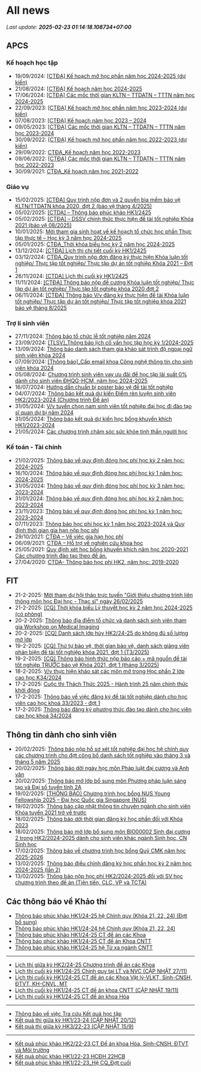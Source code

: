 # All news
_Last update: **2025-02-23 01:14:18.108734+07:00**_
## APCS
### Kế hoạch học tập
 - 19/09/2024: [[CTĐA] Kế hoạch mở học phần năm học 2024-2025 (dự kiến)](https://www.ctda.hcmus.edu.vn/vi/2024/09/ctda-ke-hoach-mo-hoc-phan-nam-hoc-2024-2025-du-kien/)
 - 21/08/2024: [[CTĐA] Kế hoạch năm học 2024-2025](https://www.ctda.hcmus.edu.vn/vi/2024/08/ctda-ke-hoach-nam-hoc-2024-2025/)
 - 17/06/2024: [[CTĐA] Các mốc thời gian KLTN – TTDATN – TTTN năm học 2024-2025](https://www.ctda.hcmus.edu.vn/vi/2024/06/ctda-cac-moc-thoi-gian-kltn-ttdatn-tttn-nam-hoc-2024-2025/)
 - 22/09/2023: [[CTĐA] Kế hoạch mở học phần năm học 2023-2024 (dự kiến)](https://www.ctda.hcmus.edu.vn/vi/2023/09/ctda-ke-hoach-mo-hoc-phan-nam-hoc-2023-2024-du-kien/)
 - 07/08/2023: [[CTĐA] Kế hoạch năm học 2023 – 2024](https://www.ctda.hcmus.edu.vn/vi/2023/08/ctda-ke-hoach-nam-hoc-2023-2024/)
 - 09/05/2023: [[CTĐA] Các mốc thời gian KLTN – TTDATN – TTTN năm học 2023-2024](https://www.ctda.hcmus.edu.vn/vi/2023/05/ctda-cac-moc-thoi-gian-kltn-ttdatn-tttn-nam-hoc-2023-2024/)
 - 30/09/2022: [[CTĐA] Kế hoạch mở học phần năm học 2022-2023 (dự kiến)](https://www.ctda.hcmus.edu.vn/vi/2022/09/ctda-ke-hoach-mo-hoc-phan-nam-hoc-2022-2023-du-kien/)
 - 29/09/2022: [CTĐA_Kế hoạch năm học 2022-2023](https://www.ctda.hcmus.edu.vn/vi/2022/09/ctda_ke-hoach-nam-hoc-2022-2023/)
 - 09/06/2022: [[CTĐA] Các mốc thời gian KLTN – TTDATN – TTTN năm học 2022-2023](https://www.ctda.hcmus.edu.vn/vi/2022/06/ctda-cac-moc-thoi-gian-kltn-ttdatn-tttn-nam-hoc-2022-2023/)
 - 30/09/2021: [CTĐA_Kế hoạch năm học 2021-2022](https://www.ctda.hcmus.edu.vn/vi/2021/09/ctda_ke-hoach-nam-hoc-2021-2022-2/)

### Giáo vụ
 - 15/02/2025: [[CTĐA] Quy trình nộp đơn và 2 quyển bìa mềm bảo vệ KLTN/TTDATN khóa 2020, đợt 2 (bảo vệ tháng 4/2025)](https://www.ctda.hcmus.edu.vn/vi/2025/02/ctda-quy-trinh-nop-don-va-2-quyen-bia-mem-bao-ve-kltn-ttdatn-khoa-2020-dot-2-bao-ve-thang-4-2025/)
 - 05/02/2025: [[CTDA] – Thông báo phúc khảo HK1/2425](https://www.ctda.hcmus.edu.vn/vi/2025/02/ctda-thong-bao-phuc-khao-hk1-2425/)
 - 05/02/2025: [[CTĐA] – DSSV chính thức thực hiện đề tài tốt nghiệp Khóa 2021 (bảo vệ 08/2025)](https://www.ctda.hcmus.edu.vn/vi/2025/02/ctda-dssv-chinh-thuc-thuc-hien-de-tai-tot-nghiep-khoa-2021-bao-ve-08-2025/)
 - 10/01/2025: [Mời tham gia sinh hoạt về kế hoạch tổ chức học phần Thực tập thực tế – Học kỳ 3 năm học 2024-2025](https://www.ctda.hcmus.edu.vn/vi/2025/01/moi-tham-gia-sinh-hoat-ve-ke-hoach-to-chuc-hoc-phan-thuc-tap-thuc-te-hoc-ky-3-nam-hoc-2024-2025/)
 - 05/01/2025: [CTĐA_Thời khóa biểu học kỳ 2 năm học 2024-2025](https://www.ctda.hcmus.edu.vn/vi/2025/01/ctda_thoi-khoa-bieu-hoc-ky-2-nam-hoc-2024-2025/)
 - 13/12/2024: [[CTĐA] Lịch thi chi tiết cuối kỳ HK1/2425](https://www.ctda.hcmus.edu.vn/vi/2024/12/ctda-lich-thi-chi-tiet-cuoi-ky-hk1-2425/)
 - 03/12/2024: [CTĐA_Quy trình nộp đơn đăng ký thực hiện Khóa luận tốt nghiệp/ Thực tập tốt nghiệp/ Thực tập dự án tốt nghiệp Khóa 2021 – Đợt 1](https://www.ctda.hcmus.edu.vn/vi/2024/12/ctda_quy-trinh-nop-don-dang-ky-thuc-hien-khoa-luan-tot-nghiep-thuc-tap-tot-nghiep-thuc-tap-du-an-tot-nghiep-khoa-2021-dot-1/)
 - 26/11/2024: [[CTDA] Lịch thi cuối kỳ HK1/2425](https://www.ctda.hcmus.edu.vn/vi/2024/11/ctda-lich-thi-cuoi-ky-hk1-2425/)
 - 11/11/2024: [[CTĐA] Thông báo nộp đề cương Khóa luận tốt nghiệp/ Thực tập dự án tốt nghiệp/ Thực tập tốt nghiệp khóa 2020 đợt 2](https://www.ctda.hcmus.edu.vn/vi/2024/11/9389/)
 - 06/11/2024: [[CTĐA] Thông báo V/v đăng ký thực hiện đề tài Khóa luận tốt nghiệp/ Thực tập dự án tốt nghiệp/ Thực tập tốt nghiệp khóa 2021 bảo vệ tháng 8/2025](https://www.ctda.hcmus.edu.vn/vi/2024/11/ctda-thong-bao-v-v-dang-ky-thuc-hien-de-tai-khoa-luan-tot-nghiep-thuc-tap-du-an-tot-nghiep-thuc-tap-tot-nghiep-khoa-2021-bao-ve-thang-8-2025/)

### Trợ lí sinh viên
 - 27/11/2024: [Thông báo tổ chức lễ tốt nghiệp năm 2024](https://www.ctda.hcmus.edu.vn/vi/2024/11/thong-bao-to-chuc-le-tot-nghiep-nam-2024/)
 - 23/09/2024: [[TLSV]_Thông báo lịch cố vấn học tập học kỳ 1/2024-2025](https://www.ctda.hcmus.edu.vn/vi/2024/09/tlsv_thong-bao-lich-co-van-hoc-tap-hoc-ky-1-2024-2025/)
 - 13/09/2024: [Thông báo danh sách tham gia khảo sát trình độ ngoại ngữ sinh viên khóa 2024](https://www.ctda.hcmus.edu.vn/vi/2024/09/thong-bao-danh-sach-tham-gia-khao-sat-trinh-do-ngoai-ngu-sinh-vien-khoa-2024/)
 - 07/09/2024: [[Thông báo]_Cấp email khoa Công nghệ thông tin cho sinh viên khóa 2024](https://www.ctda.hcmus.edu.vn/vi/2024/09/thong-bao_cap-email-khoa-cong-nghe-thong-tin-cho-sinh-vien-khoa-2024/)
 - 05/08/2024: [Chương trình sinh viên vay ưu đãi để học tập lãi suất 0% dành cho sinh viên ĐHQG-HCM, năm học 2024-2025](https://www.ctda.hcmus.edu.vn/vi/2024/08/chuong-trinh-sinh-vien-vay-uu-dai-de-hoc-tap-lai-suat-0-danh-cho-sinh-vien-dhqg-hcm-nam-hoc-2024-2025/)
 - 16/07/2024: [Hướng dẫn chuẩn bị poster bảo vệ đề tài tốt nghiệp](https://www.ctda.hcmus.edu.vn/vi/2024/07/huong-dan-chuan-bi-poster-bao-ve-de-tai-tot-nghiep/)
 - 04/07/2024: [Thông báo kết quả dự kiến Điểm rèn luyện sinh viên HK2/2023-2024 (Chương trình Đề án)](https://www.ctda.hcmus.edu.vn/vi/2024/07/thong-bao-ket-qua-du-kien-diem-ren-luyen-sinh-vien-hk2-2023-2024-chuong-trinh-de-an/)
 - 31/05/2024: [V/v tuyển chọn nam sinh viên tốt nghiệp đại học đi đào tạo sĩ quan dự bị năm 2024](https://www.ctda.hcmus.edu.vn/vi/2024/05/v-v-tuyen-chon-nam-sinh-vien-tot-nghiep-dai-hoc-di-dao-tao-si-quan-du-bi-nam-2024/)
 - 31/05/2024: [Thông báo kết quả dự kiến học bổng khuyến khích HK1/2023-2024](https://www.ctda.hcmus.edu.vn/vi/2024/05/thong-bao-ket-qua-du-kien-hoc-bong-khuyen-khich-hk1-2023-2024/)
 - 21/05/2024: [Các chương trình chăm sóc sức khỏe tinh thần người học](https://www.ctda.hcmus.edu.vn/vi/2024/05/cac-chuong-trinh-cham-soc-suc-khoe-tinh-than-nguoi-hoc/)

### Kế toán - Tài chính
 - 21/02/2025: [Thông báo về quy định đóng học phí học kỳ 2 năm học: 2024-2025](https://www.ctda.hcmus.edu.vn/vi/2025/02/thong-bao-ve-quy-dinh-dong-hoc-phi-hoc-ky-2-nam-hoc-2024-2025/)
 - 16/10/2024: [Thông báo về quy định đóng học phí học kỳ 1 năm học: 2024-2025](https://www.ctda.hcmus.edu.vn/vi/2024/10/thong-bao-ve-quy-dinh-dong-hoc-phi-hoc-ky-1-nam-hoc-2024-2025/)
 - 31/05/2024: [Thông báo về quy định đóng học phí học kỳ 3 năm học: 2023-2024](https://www.ctda.hcmus.edu.vn/vi/2024/05/thong-bao-ve-quy-dinh-dong-hoc-phi-hoc-ky-3-nam-hoc-2023-2024/)
 - 31/01/2024: [Thông báo về quy định đóng học phí học kỳ 2 năm học: 2023-2024](https://www.ctda.hcmus.edu.vn/vi/2024/01/thong-bao-ve-quy-dinh-dong-hoc-phi-hoc-ky-2-nam-hoc-2023-2024/)
 - 23/11/2023: [Thông báo về quy định đóng học phí học kỳ 1 năm học: 2023-2024](https://www.ctda.hcmus.edu.vn/vi/2023/11/thong-bao-ve-quy-dinh-dong-hoc-phi-hoc-ky-1-nam-hoc-2023-2024/)
 - 07/11/2023: [Thông báo học phí học kỳ 1 năm học 2023-2024 và Quy định thời gian gia hạn nộp học phí](https://www.ctda.hcmus.edu.vn/vi/2023/11/thong-bao-hoc-phi-hoc-ky-1-nam-hoc-2023-2024-va-quy-dinh-thoi-gian-gia-han-nop-hoc-phi/)
 - 29/10/2021: [CTĐA – Về việc gia hạn học phí](https://www.ctda.hcmus.edu.vn/vi/2021/10/ctda-ve-viec-gia-han-hoc-phi/)
 - 06/09/2021: [CTĐA – Hỗ trợ về nghiên cứu khoa học](https://www.ctda.hcmus.edu.vn/vi/2021/09/ctda-ho-tro-ve-nghien-cuu-khoa-hoc/)
 - 25/05/2021: [Quy định xét học bổng khuyến khích năm học 2020-2021 Các chương trình đào tạo theo đề án.](https://www.ctda.hcmus.edu.vn/vi/2021/05/quy-dinh-xet-hoc-bong-khuyen-khich-nam-hoc-2020-2021-cac-chuong-trinh-dao-tao-theo-de-an/)
 - 27/04/2020: [CTDA- Thông báo học phí HK2, năm học: 2019-2020](https://www.ctda.hcmus.edu.vn/vi/2020/04/ctda-thong-bao-hoc-phi-hk2-nam-hoc-2019-2020/)

## FIT
 - 21-2-2025: [Mời tham dự hội thảo trực tuyến "Giới thiệu chương trình liên thông môn học Đại học - Thạc sĩ" ngày 26/02/2025](https://www.fit.hcmus.edu.vn/vn/Default.aspx?tabid=292&newsid=16584)
 - 21-2-2025: [[CQ] Thời khóa biểu Lý thuyết học kỳ 2 năm học 2024-2025 (có phòng)](https://www.fit.hcmus.edu.vn/vn/Default.aspx?tabid=292&newsid=16583)
 - 20-2-2025: [Thông báo địa điểm tổ chức và danh sách sinh viên tham gia Workshop on Medical Imaging](https://www.fit.hcmus.edu.vn/vn/Default.aspx?tabid=292&newsid=16582)
 - 20-2-2025: [[CQ] Danh sách lớp hủy HK2/24-25 do không đủ số lượng mở lớp](https://www.fit.hcmus.edu.vn/vn/Default.aspx?tabid=292&newsid=16581)
 - 19-2-2025: [[CQ] Thứ tự bảo vệ, thời gian bảo vệ, danh sách giảng viên phản biện đề tài tốt nghiệp khóa 2021, đợt 1 (T3/2025)](https://www.fit.hcmus.edu.vn/vn/Default.aspx?tabid=292&newsid=16572)
 - 19-2-2025: [[CQ] Thông báo hình thức nộp báo cáo + mã nguồn đề tài tốt nghiệp TRƯỚC bảo vệ Khóa 2021, đợt 1 (tháng 3/2025)](https://www.fit.hcmus.edu.vn/vn/Default.aspx?tabid=292&newsid=16571)
 - 18-2-2025: [V/v thực hiện khảo sát các môn mở trong Học phần 2 lớp cao học K34/2024](https://www.fit.hcmus.edu.vn/vn/Default.aspx?tabid=292&newsid=16569)
 - 17-2-2025: [Cuộc thi Thách Thức 2025 - Hành trình 25 năm chính thức khởi động](https://www.fit.hcmus.edu.vn/vn/Default.aspx?tabid=292&newsid=16568)
 - 17-2-2025: [Thông báo về việc đăng ký đề tài tốt nghiệp dành cho học viên cao học khoá 33/2023 - đợt 1](https://www.fit.hcmus.edu.vn/vn/Default.aspx?tabid=292&newsid=16567)
 - 17-2-2025: [Thông báo đăng ký phương thức đào tạo dành cho học viên cao học khoá 34/2024](https://www.fit.hcmus.edu.vn/vn/Default.aspx?tabid=292&newsid=16565)

## Thông tin dành cho sinh viên
- 20/02/2025: [Thông báo nộp hồ sơ xét tốt nghiệp đại học hệ chính quy các chương trình cho đợt công bố danh sách tốt nghiệp vào tháng 3 và tháng 5 năm 2025](https://hcmus.edu.vn/thong-bao-nop-ho-so-xet-tot-nghiep-dai-hoc-he-chinh-quy-cac-chuong-trinh-cho-dot-cong-bo-danh-sach-tot-nghiep-vao-thang-3-va-thang-5-nam-2025/)
- 20/02/2025: [Thông báo dời ngày học môn Pháp luật đại cương và Anh văn](https://hcmus.edu.vn/thong-bao-doi-ngay-hoc-mon-phap-luat-dai-cuong-va-anh-van/)
- 20/02/2025: [Thông báo mở lớp bổ sung môn Phương pháp luận sáng tạo và Đại số tuyến tính 2A](https://hcmus.edu.vn/thong-bao-mo-bo-sung-mon-phuong-phap-luan-sang-tao/)
- 19/02/2025: [[THÔNG BÁO] Chương trình học bổng NUS Young Fellowship 2025 – Đại học Quốc gia Singapore (NUS)](https://hcmus.edu.vn/thong-bao-chuong-trinh-hoc-bong-nus-young-fellowship-2025-dai-hoc-quoc-gia-singapore-nus/)
- 19/02/2025: [Thông báo cập nhật thông tin chuyên ngành cho sinh viên Khóa tuyển 2021 trở về trước](https://hcmus.edu.vn/thong-bao-cap-nhat-thong-tin-chuyen-nganh-cho-sinh-vien-khoa-tuyen-2021-tro-ve-truoc/)
- 18/02/2025: [Thông báo dời thời gian đăng ký học phần đối với Khóa 2023](https://hcmus.edu.vn/thong-bao-doi-thoi-gian-dang-ky-hoc-phan-doi-voi-khoa-2023/)
- 18/02/2025: [Thông báo mở lớp bổ sung môn BIO00002 Sinh đại cương 2 trong HK2/2024-2025 dành cho sinh viên khác ngành Sinh học, CN Sinh học](https://hcmus.edu.vn/thong-bao-mo-lop-bo-sung-mon-bio00002-sinh-dai-cuong-2-trong-hk2-2024-2025-danh-cho-sinh-vien-khac-nganh-sinh-hoc-cn-sinh-hoc/)
- 17/02/2025: [Thông báo về chương trình học bổng Quỹ CMK năm học 2025-2026](https://hcmus.edu.vn/thong-bao-ve-chuong-trinh-hoc-bong-quy-cmk-nam-hoc-2025-2026/)
- 13/02/2025: [Thông báo điều chỉnh đăng ký học phần học kỳ 2 năm học 2024-2025 (lần 2)](https://hcmus.edu.vn/thong-bao-dieu-chinh-dang-ky-hoc-phan-hoc-ky-2-nam-hoc-2024-2025-lan-2/)
- 13/02/2025: [Thông báo nộp học phí HK2/2024-2025 đối với SV học chương trình theo đề án (Tiên tiến, CLC, VP và TCTA)](https://hcmus.edu.vn/thong-bao-nop-hoc-phi-hk2-2024-2025-doi-voi-sv-hoc-chuong-trinh-theo-de-an-tien-tien-clc-vp-va-tcta/)

## Các thông báo về Khảo thí
 - [Thông báo phúc khảo HK1/24-25 hệ Chính quy (Khóa 21, 22, 24) (Đợt bổ sung)](http://ktdbcl.hcmus.edu.vn/index.php/thong-bao/856-thong-bao-phuc-kh-o-hk1-24-25-h-chinh-quy-khoa-21-22-24-d-t-b-sung)
 - [Thông báo phúc khảo HK1/24-24 hệ Chính quy (Khóa 21, 22, 24)](http://ktdbcl.hcmus.edu.vn/index.php/thong-bao/854-thong-bao-phuc-kh-o-hk1-24-24-h-chinh-quy-khoa-21-22-24)
 - [Thông báo phúc khảo HK1/24-25 CT đề án các Khoa](http://ktdbcl.hcmus.edu.vn/index.php/thong-bao/852-thong-bao-phuc-kh-o-hk1-24-25-ct-d-an-cac-khoa)
 - [Thông báo phúc khảo HK1/24-25 CT đề án Khoa CNTT](http://ktdbcl.hcmus.edu.vn/index.php/thong-bao/851-thong-bao-phuc-kh-o-hk1-24-25-ct-d-an-khoa-cntt)
 - [Thông báo phúc khảo HK1/24-25 hệ Từ xa ngành CNTT](http://ktdbcl.hcmus.edu.vn/index.php/thong-bao/849-thong-bao-phuc-kh-o-hk1-24-25-h-t-xa-nganh-cntt)

***

 - [Lịch thi giữa kỳ HK2/24-25 Chương trình đề án các Khoa](http://ktdbcl.hcmus.edu.vn/index.php/cong-tac-kh-o-thi/l-ch-thi-h-c-ky/853-l-ch-thi-gi-a-ky-hk2-24-25-chuong-trinh-d-an-cac-khoa)
 - [Lịch thi cuối kỳ HK1/24-25 Chính quy tại LT và NVC (CẬP NHẬT 27/11)](http://ktdbcl.hcmus.edu.vn/index.php/cong-tac-kh-o-thi/l-ch-thi-h-c-ky/847-l-ch-thi-cu-i-ky-hk1-24-25-chinh-quy-t-i-lt-va-nvc)
 - [Lịch thi cuối kỳ HK1/24-25 CT đề án các Khoa Vật lý-VLKT, Sinh-CNSH, ĐTVT, KH-CNVL, MT](http://ktdbcl.hcmus.edu.vn/index.php/cong-tac-kh-o-thi/l-ch-thi-h-c-ky/846-l-ch-thi-cu-i-ky-hk1-24-25-ct-d-an-cac-khoa-v-t-ly-vlkt-sinh-cnsh-dtvt-kh-cnvl-mt)
 - [Lịch thi cuối kỳ HK1/24-25 CT đề án khoa CNTT (CẬP NHẬT 19/11)](http://ktdbcl.hcmus.edu.vn/index.php/cong-tac-kh-o-thi/l-ch-thi-h-c-ky/845-l-ch-thi-cu-i-ky-hk1-24-25-ct-d-an-khoa-cntt)
 - [Lịch thi cuối kỳ HK1/24-25 CT đề án khoa Hóa](http://ktdbcl.hcmus.edu.vn/index.php/cong-tac-kh-o-thi/l-ch-thi-h-c-ky/844-l-ch-thi-cu-i-ky-hk1-24-25-ct-d-an-khoa-hoa)

***

 - [Thông báo về việc Tra cứu Kết quả học tập](http://ktdbcl.hcmus.edu.vn/index.php/cong-tac-kh-o-thi/k-t-qu-thi-h-c-ky/798-thong-bao-v-vi-c-tra-c-u-k-t-qu-h-c-t-p)
 - [Kết quả thi giữa kỳ HK1/23-24 (CẬP NHẬT 20/12)](http://ktdbcl.hcmus.edu.vn/index.php/cong-tac-kh-o-thi/k-t-qu-thi-h-c-ky/778-k-t-qu-thi-gi-a-ky-hk1-23-24)
 - [Kết quả thi giữa kỳ HK3/22-23 (CẬP NHẬT 15/9)](http://ktdbcl.hcmus.edu.vn/index.php/cong-tac-kh-o-thi/k-t-qu-thi-h-c-ky/714-k-t-qu-thi-gi-a-ky-hk3-22-23-clc)

***

 - [Kết quả phúc khảo HK2/22-23 CT Đề án khoa Hóa, Sinh-CNSH, ĐTVT và Môi trường](http://ktdbcl.hcmus.edu.vn/index.php/cong-tac-kh-o-thi/k-t-qu-phuc-tra/726-k-t-qu-phuc-kh-o-hk2-22-23-ct-d-an-khoa-hoa-sinh-cnsh-dtvt-va-moi-tru-ng)
 - [Kết quả phúc khảo HK1/22-23 HCĐH 22HCB](http://ktdbcl.hcmus.edu.vn/index.php/cong-tac-kh-o-thi/k-t-qu-phuc-tra/723-k-t-qu-phuc-kh-o-hk1-22-23-hcdh-22hcb)
 - [Kết quả phúc khảo HK1/22-23_Hệ CQ_Đợt cuối](http://ktdbcl.hcmus.edu.vn/index.php/cong-tac-kh-o-thi/k-t-qu-phuc-tra/691-k-t-qu-phuc-kh-o-hk1-22-23-h-cq-d-t-cu-i)

